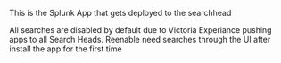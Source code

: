 This is the Splunk App that gets deployed to the searchhead


All searches are disabled by default due to Victoria Experiance pushing apps to all Search Heads.
Reenable need searches through the UI after install the app for the first time